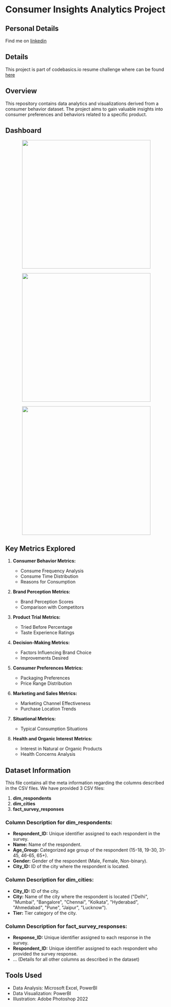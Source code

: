 # Consumer Insights Analytics Project

## Personal Details

Find me on [linkedin](https://linkedin.com/in/osamas1)

## Details

This project is part of codebasics.io resume challenge where can be found [here](https://codebasics.io/challenge/codebasics-resume-project-challenge)

## Overview

This repository contains data analytics and visualizations derived from a consumer behavior dataset. The project aims to gain valuable insights into consumer preferences and behaviors related to a specific product.

## Dashboard 

<p align="center">
  <img src="[https://github.com/osama-saeed1/Supply-Chain-Analysis-Codebasics.io-Challenge-/assets/155672898/75b4b84c-e481-41a6-96a1-22d02b94ac65](https://github.com/osama-saeed1/ProductExperienceAnalysis/assets/155672898/ff7c902f-d0d7-475c-a779-17f7b0e47f6a)" height="400">
</p>

<p align="center">
  <img src="[https://github.com/osama-saeed1/Supply-Chain-Analysis-Codebasics.io-Challenge-/assets/155672898/75b4b84c-e481-41a6-96a1-22d02b94ac65](https://github.com/osama-saeed1/ProductExperienceAnalysis/assets/155672898/298900c8-271e-4ace-962a-cfbd3ef83b74)" height="400">
</p>

<p align="center">
  <img src="[https://github.com/osama-saeed1/Supply-Chain-Analysis-Codebasics.io-Challenge-/assets/155672898/75b4b84c-e481-41a6-96a1-22d02b94ac65"](https://github.com/osama-saeed1/ProductExperienceAnalysis/assets/155672898/4c78bcb0-68d5-417a-8aba-16be7c2d7fc9) height="400">
</p>

## Key Metrics Explored

1. **Consumer Behavior Metrics:**
   - Consume Frequency Analysis
   - Consume Time Distribution
   - Reasons for Consumption

2. **Brand Perception Metrics:**
   - Brand Perception Scores
   - Comparison with Competitors

3. **Product Trial Metrics:**
   - Tried Before Percentage
   - Taste Experience Ratings

4. **Decision-Making Metrics:**
   - Factors Influencing Brand Choice
   - Improvements Desired

5. **Consumer Preferences Metrics:**
   - Packaging Preferences
   - Price Range Distribution

6. **Marketing and Sales Metrics:**
   - Marketing Channel Effectiveness
   - Purchase Location Trends

7. **Situational Metrics:**
   - Typical Consumption Situations

8. **Health and Organic Interest Metrics:**
   - Interest in Natural or Organic Products
   - Health Concerns Analysis

## Dataset Information

This file contains all the meta information regarding the columns described in the CSV files. We have provided 3 CSV files:

1. **dim_respondents**
2. **dim_cities**
3. **fact_survey_responses**

### Column Description for dim_respondents:

- **Respondent_ID:** Unique identifier assigned to each respondent in the survey.
- **Name:** Name of the respondent.
- **Age_Group:** Categorized age group of the respondent (15-18, 19-30, 31-45, 46-65, 65+).
- **Gender:** Gender of the respondent (Male, Female, Non-binary).
- **City_ID:** ID of the city where the respondent is located.

### Column Description for dim_cities:

- **City_ID:** ID of the city.
- **City:** Name of the city where the respondent is located ("Delhi", "Mumbai", "Bangalore", "Chennai", "Kolkata", "Hyderabad", "Ahmedabad", "Pune", "Jaipur", "Lucknow").
- **Tier:** Tier category of the city.

### Column Description for fact_survey_responses:

- **Response_ID:** Unique identifier assigned to each response in the survey.
- **Respondent_ID:** Unique identifier assigned to each respondent who provided the survey response.
- ... (Details for all other columns as described in the dataset)

## Tools Used

- Data Analysis: Microsoft Excel, PowerBI
- Data Visualization: PowerBI
- Illustration: Adobe Photoshop 2022
